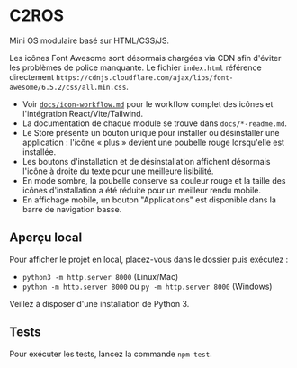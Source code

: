 # C2ROS

Mini OS modulaire basé sur HTML/CSS/JS.

Les icônes Font Awesome sont désormais chargées via CDN afin d'éviter les problèmes de police manquante. Le fichier `index.html` référence directement `https://cdnjs.cloudflare.com/ajax/libs/font-awesome/6.5.2/css/all.min.css`.

- Voir [`docs/icon-workflow.md`](docs/icon-workflow.md) pour le workflow complet des icônes et l'intégration React/Vite/Tailwind.
- La documentation de chaque module se trouve dans `docs/*-readme.md`.
- Le Store présente un bouton unique pour installer ou désinstaller une application : l'icône « plus » devient une poubelle rouge lorsqu'elle est installée.
- Les boutons d'installation et de désinstallation affichent désormais l'icône à droite du texte pour une meilleure lisibilité.
- En mode sombre, la poubelle conserve sa couleur rouge et la taille des icônes d'installation a été réduite pour un meilleur rendu mobile.
- En affichage mobile, un bouton "Applications" est disponible dans la barre de navigation basse.

## Aperçu local

Pour afficher le projet en local, placez-vous dans le dossier puis exécutez :

- `python3 -m http.server 8000` (Linux/Mac)
- `python -m http.server 8000` ou `py -m http.server 8000` (Windows)

Veillez à disposer d'une installation de Python 3.


## Tests

Pour exécuter les tests, lancez la commande `npm test`.
